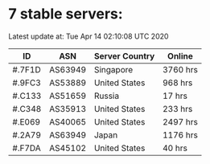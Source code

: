 # 7 stable servers:

Latest update at: Tue Apr 14 02:10:08 UTC 2020

| ID | ASN | Server Country | Online |
| -- | --- | -------------- | ------ |
| #.7F1D | AS63949 | Singapore | 3760 hrs |
| #.9FC3 | AS53889 | United States | 968 hrs |
| #.C133 | AS51659 | Russia | 17 hrs |
| #.C348 | AS35913 | United States | 233 hrs |
| #.E069 | AS40065 | United States | 2497 hrs |
| #.2A79 | AS63949 | Japan | 1176 hrs |
| #.F7DA | AS45102 | United States | 40 hrs |

